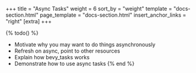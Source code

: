 +++
title = "Async Tasks"
weight = 6
sort_by = "weight"
template = "docs-section.html"
page_template = "docs-section.html"
insert_anchor_links = "right"
[extra]
+++

{% todo() %}

* Motivate why you may want to do things asynchronously
* Refresh on async, point to other resources
* Explain how bevy_tasks works
* Demonstrate how to use async tasks
{% end %}
